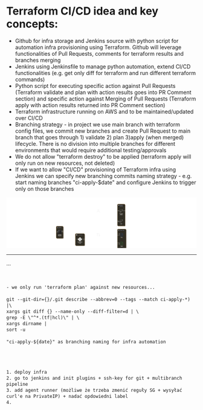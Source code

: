 # Terraform CI/CD idea and key concepts:
- Github for infra storage and Jenkins source with python script for automation infra provisioning using Terraform. Github will leverage functionalities of Pull Requests, comments for terraform results and branches merging
- Jenkins using Jenkinsfile to manage python automation, extend CI/CD functionalities (e.g. get only diff for terraform and run different terraform commands)
- Python script for executing specific action against Pull Requests (Terraform validate and plan with action results goes into PR Comment section) and specific action against Merging of Pull Requests (Terraform apply with action results returned into PR Comment section)
- Terraform infrastructure running on AWS and to be maintained/updated over CI/CD
- Branching strategy - in project we use main branch with terraform config files, we commit new branches and create Pull Request to main branch that goes through 1) validate 2) plan 3)apply (when merged) lifecycle. There is no division into multiple branches for different environments that would require additional testing/approvals
- We do not allow "terraform destroy" to be applied (terraform apply will only run on new resources, not deleted)
- If we want to allow "CI/CD" provisioning of Terraform infra using Jenkins we can specify new branching commits naming strategy - e.g. start naming branches "ci-apply-$date" and configure Jenkins to trigger only on those branches 


![Terraform CD](terraformCD.png)


---
...
```


- we only run 'terraform plan' against new resources...

git --git-dir={}/.git describe --abbrev=0 --tags --match ci-apply-*) |\
xargs git diff {} --name-only --diff-filter=d | \
grep -E \"^*.(tf|hcl)\" | \
xargs dirname |
sort -u

"ci-apply-${date}" as branching naming for infra automation




1. deploy infra
2. go to jenkins and init plugins + ssh-key for git + multibranch pipeline
3. add agent runner (możliwe że trzeba zmenić reguły SG + wysyłać curl'e na PrivateIP) + nadać opdowiedni label
4. 